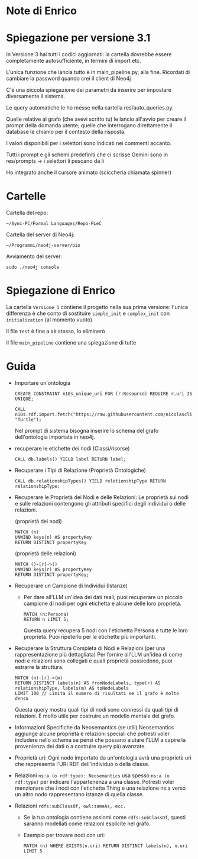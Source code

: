 # Note di Enrico

# Spiegazione per versione 3.1 
In Versione 3 hai tutti i codici aggiornati: 
la cartella dovrebbe essere completamente autosufficiente, in termini di import etc. 

L'unica funzione che lancia tutto è in main_pipeline.py, alla fine. 
Ricordati di cambiare la password quando crei il client di Neo4j 

C'è una piccola spiegazione dei parametri da inserire per impostare diversamente il sistema. 

Le query automatiche le ho messe nella cartella res/auto_queries.py.

Quelle relative al grafo (che avevi scritto tu) le lancio all'avvio per creare il prompt della domanda utente; 
quelle che interrogano direttamente il database le chiamo per il contesto della risposta. 

I valori disponibili per i selettori sono indicati nei commenti accanto. 

Tutti i prompt e gli schemi predefiniti che ci scrisse Gemini sono in res/prompts → i selettori li pescano da lì

Ho integrato anche il cursore animato (sciccheria chiamata spinner) 

# Cartelle

Cartella del repo:

```
~/Sync-PC/Formal Languages/Repo-FLeC
```

Cartella del server di Neo4j:

```
~/Programmi/neo4j-server/bin
```

Avviamento del server:

```
sudo ./neo4j console
```

# Spiegazione di Enrico

La cartella `Versione_1` contiene il progetto nella sua prima versione: l'unica differenza è che conto di sostituire `simple_init` e `complex_init` con `initialization` (al momento vuoto).

Il file `test` è fine a sè stesso, lo eliminerò

Il file `main_pipeline` contiene una spiegazione di tutte 

# Guida

- Importare un'ontologia

  ```cypher
  CREATE CONSTRAINT n10s_unique_uri FOR (r:Resource) REQUIRE r.uri IS UNIQUE;

  CALL n10s.rdf.import.fetch("https://raw.githubusercontent.com/nicolasclinca/FL_project/refs/heads/main/home.ttl", "Turtle");
  ```
  Nel prompt di sistema bisogna inserire lo schema del grafo dell'ontologia importata in neo4j.
- recuperare le etichette dei nodi (Classi/risorse)

  ```
  CALL db.labels() YIELD label RETURN label;
  ```
- Recuperare i Tipi di Relazione (Proprietà Ontologiche)

  ```cypher
  CALL db.relationshipTypes() YIELD relationshipType RETURN relationshipType;
  ```
- Recuperare le Proprietà dei Nodi e delle Relazioni:
  Le proprietà sui nodi e sulle relazioni contengono gli attributi specifici
  degli individui o delle relazioni.

  (proprietà dei nodi)

  ```
  MATCH (n)
  UNWIND keys(n) AS propertyKey
  RETURN DISTINCT propertyKey
  ```
  (proprietà delle relazioni)

  ```
  MATCH ()-[r]->()
  UNWIND keys(r) AS propertyKey
  RETURN DISTINCT propertyKey;
  ```
- Recuperare un Campione di Individui (Istanze)

  - Per dare all'LLM un'idea dei dati reali, puoi recuperare un piccolo campione di nodi per ogni etichetta e alcune delle loro proprietà.

    ```
    MATCH (n:Persona)
    RETURN n LIMIT 5;
    ```
    Questa query recupera 5 nodi con l'etichetta Persona e tutte le loro proprietà.
    Puoi ripeterlo per le etichette più importanti.
- Recuperare la Struttura Completa di Nodi e Relazioni (per una rappresentazione più dettagliata)
  Per fornire all'LLM un'idea di come nodi e relazioni sono collegati e quali proprietà possiedono,
  puoi estrarre la struttura.

  ```
  MATCH (n)-[r]->(m)
  RETURN DISTINCT labels(n) AS fromNodeLabels, type(r) AS relationshipType, labels(m) AS toNodeLabels
  LIMIT 100 // Limita il numero di risultati se il grafo è molto denso
  ```
  Questa query mostra quali tipi di nodi sono connessi da quali tipi di relazioni.
  È molto utile per costruire un modello mentale del grafo.
- Informazioni Specifiche da Neosemantics (se utili)
  Neosemantics aggiunge alcune proprietà e relazioni speciali che potresti voler includere nello schema
  se pensi che possano aiutare l'LLM a capire la provenienza dei dati o a costruire query più avanzate.
- Proprietà uri: Ogni nodo importato da un'ontologia avrà una proprietà uri che rappresenta l'URI RDF
  dell'individuo o della classe.
- Relazioni `ns:a (o rdf:type): Neosemantics` usa spesso `ns:a (o rdf:type)`
  per indicare l'appartenenza a una classe. Potresti voler menzionare che i nodi con l'etichetta Thing e
  una relazione ns:a verso un altro nodo rappresentano istanze di quella classe.
- Relazioni `rdfs:subClassOf, owl:sameAs, ecc.`

  - Se la tua ontologia contiene assiomi come `rdfs:subClassOf`,
    questi saranno modellati come relazioni esplicite nel grafo.
  - Esempio per trovare nodi con uri:

    ```
    MATCH (n) WHERE EXISTS(n.uri) RETURN DISTINCT labels(n), n.uri LIMIT 5
    ```
